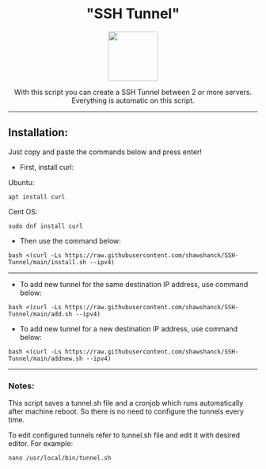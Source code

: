 <h1 align="center">"SSH Tunnel"</h1>

<p align="center">
<img src="https://cdn-thumbs.imagevenue.com/c0/c2/e6/ME16R3YN_b.png" width="100">
<br>
</p>

<p align="center">With this script you can create a SSH Tunnel between 2 or more servers. Everything is automatic on this script.</p>

<hr>

<h2>Installation:</h2>

Just copy and paste the commands below and press enter!

- First, install curl:

Ubuntu:
```
apt install curl
```

Cent OS:
```
sudo dnf install curl
```

- Then use the command below:

```
bash <(curl -Ls https://raw.githubusercontent.com/shawshanck/SSH-Tunnel/main/install.sh --ipv4)
```
<hr>

- To add new tunnel for the same destination IP address, use command below:

```
bash <(curl -Ls https://raw.githubusercontent.com/shawshanck/SSH-Tunnel/main/add.sh --ipv4)
```

- To add new tunnel for a new destination IP address, use command below:

```
bash <(curl -Ls https://raw.githubusercontent.com/shawshanck/SSH-Tunnel/main/addnew.sh --ipv4)
```
<hr>

<h3>Notes:</h3>

This script saves a tunnel.sh file and a cronjob which runs automatically after machine reboot. So there is no need to configure the tunnels every time.

To edit configured tunnels refer to tunnel.sh file and edit it with desired editor. For example:

```
nano /usr/local/bin/tunnel.sh
```

